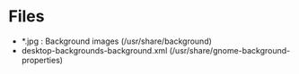 # Files

* *.jpg : Background images (/usr/share/background)
* desktop-backgrounds-background.xml (/usr/share/gnome-background-properties)